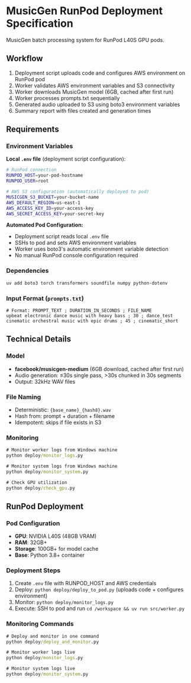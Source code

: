 # MusicGen RunPod Deployment Specification

MusicGen batch processing system for RunPod L40S GPU pods.

## Workflow

1. Deployment script uploads code and configures AWS environment on RunPod pod
2. Worker validates AWS environment variables and S3 connectivity
3. Worker downloads MusicGen model (6GB, cached after first run)
4. Worker processes prompts.txt sequentially
5. Generated audio uploaded to S3 using boto3 environment variables
6. Summary report with files created and generation times

## Requirements

### Environment Variables

**Local `.env` file** (deployment script configuration):
```bash
# RunPod connection
RUNPOD_HOST=your-pod-hostname
RUNPOD_USER=root

# AWS S3 configuration (automatically deployed to pod)
MUSICGEN_S3_BUCKET=your-bucket-name
AWS_DEFAULT_REGION=us-east-1
AWS_ACCESS_KEY_ID=your-access-key
AWS_SECRET_ACCESS_KEY=your-secret-key
```

**Automated Pod Configuration:**
- Deployment script reads local `.env` file
- SSHs to pod and sets AWS environment variables
- Worker uses boto3's automatic environment variable detection
- No manual RunPod console configuration required

### Dependencies
```bash
uv add boto3 torch transformers soundfile numpy python-dotenv
```

### Input Format (`prompts.txt`)
```
# Format: PROMPT_TEXT ; DURATION_IN_SECONDS ; FILE_NAME
upbeat electronic dance music with heavy bass ; 30 ; dance_test
cinematic orchestral music with epic drums ; 45 ; cinematic_short
```

## Technical Details

### Model
- **facebook/musicgen-medium** (6GB download, cached after first run)
- Audio generation: ≤30s single pass, >30s chunked in 30s segments
- Output: 32kHz WAV files

### File Naming
- Deterministic: `{base_name}_{hash8}.wav`
- Hash from: prompt + duration + filename
- Idempotent: skips if file exists in S3

### Monitoring
```cmd
# Monitor worker logs from Windows machine
python deploy/monitor_logs.py

# Monitor system logs from Windows machine  
python deploy/monitor_system.py

# Check GPU utilization
python deploy/check_gpu.py
```

## RunPod Deployment

### Pod Configuration
- **GPU**: NVIDIA L40S (48GB VRAM)
- **RAM**: 32GB+ 
- **Storage**: 100GB+ for model cache
- **Base**: Python 3.8+ container

### Deployment Steps
1. Create `.env` file with RUNPOD_HOST and AWS credentials
2. Deploy: `python deploy/deploy_to_pod.py` (uploads code + configures environment)
3. Monitor: `python deploy/monitor_logs.py`
4. Execute: SSH to pod and run `cd /workspace && uv run src/worker.py`

### Monitoring Commands
```cmd
# Deploy and monitor in one command
python deploy/deploy_and_monitor.py

# Monitor worker logs live
python deploy/monitor_logs.py

# Monitor system logs live
python deploy/monitor_system.py
```